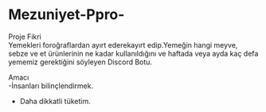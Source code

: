 # Mezuniyet-Ppro-
   Proje Fikri                                                                                       
Yemekleri foroğraflardan ayırt ederekayırt edip.Yemeğin hangi meyve, sebze ve et ürünlerinin 
ne kadar kullanıldığını ve haftada veya ayda kaç defa yememiz gerektiğini söyleyen Discord Botu.

  Amacı                                                                      
-İnsanları bilinçlendirmek.                                   
- Daha dikkatli tüketim.














